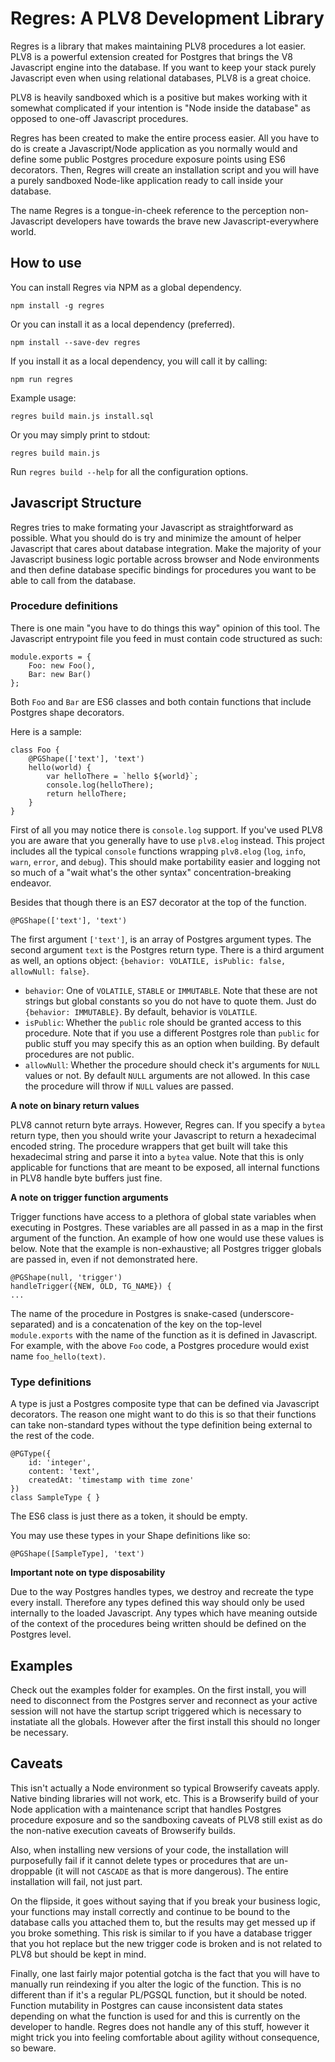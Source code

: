 # Regres: A PLV8 Development Library

Regres is a library that makes maintaining PLV8 procedures a lot easier. PLV8 is a powerful extension created for Postgres that brings the V8 Javascript engine into the database. If you want to keep your stack purely Javascript even when using relational databases, PLV8 is a great choice.

PLV8 is heavily sandboxed which is a positive but makes working with it somewhat complicated if your intention is "Node inside the database" as opposed to one-off Javascript procedures.

Regres has been created to make the entire process easier. All you have to do is create a Javascript/Node application as you normally would and define some public Postgres procedure exposure points using ES6 decorators. Then, Regres will create an installation script and you will have a purely sandboxed Node-like application ready to call inside your database.

The name Regres is a tongue-in-cheek reference to the perception non-Javascript developers have towards the brave new Javascript-everywhere world.

## How to use

You can install Regres via NPM as a global dependency.

`npm install -g regres`

Or you can install it as a local dependency (preferred).

`npm install --save-dev regres`

If you install it as a local dependency, you will call it by calling:

`npm run regres`

Example usage:

`regres build main.js install.sql`

Or you may simply print to stdout:

`regres build main.js`

Run `regres build --help` for all the configuration options.

## Javascript Structure

Regres tries to make formating your Javascript as straightforward as possible. What you should do is try and minimize the amount of helper Javascript that cares about database integration. Make the majority of your Javascript business logic portable across browser and Node environments and then define database specific bindings for procedures you want to be able to call from the database.

### Procedure definitions

There is one main "you have to do things this way" opinion of this tool. The Javascript entrypoint file you feed in must contain code structured as such:

```
module.exports = {
    Foo: new Foo(),
    Bar: new Bar()
};
```

Both `Foo` and `Bar` are ES6 classes and both contain functions that include Postgres shape decorators.

Here is a sample:

```
class Foo {
    @PGShape(['text'], 'text')
    hello(world) {
        var helloThere = `hello ${world}`;
        console.log(helloThere);
        return helloThere;
    }
}
```

First of all you may notice there is `console.log` support. If you've used PLV8 you are aware that you generally have to use `plv8.elog` instead. This project includes all the typical `console` functions wrapping `plv8.elog` (`log`, `info`, `warn`, `error`, and `debug`). This should make portability easier and logging not so much of a "wait what's the other syntax" concentration-breaking endeavor.

Besides that though there is an ES7 decorator at the top of the function.

`@PGShape(['text'], 'text')`

The first argument `['text']`, is an array of Postgres argument types. The second argument `text` is the Postgres return type. There is a third argument as well, an options object: `{behavior: VOLATILE, isPublic: false, allowNull: false}`.

* `behavior`: One of `VOLATILE`, `STABLE` or `IMMUTABLE`. Note that these are not strings but global constants so you do not have to quote them. Just do `{behavior: IMMUTABLE}`. By default, behavior is `VOLATILE`.
* `isPublic`: Whether the `public` role should be granted access to this procedure. Note that if you use a different Postgres role than `public` for public stuff you may specify this as an option when building. By default procedures are not public.
* `allowNull`: Whether the procedure should check it's arguments for `NULL` values or not. By default `NULL` arguments are not allowed. In this case the procedure will throw if `NULL` values are passed.

**A note on binary return values**

PLV8 cannot return byte arrays. However, Regres can. If you specify a `bytea` return type, then you should write your Javascript to return a hexadecimal encoded string. The procedure wrappers that get built will take this hexadecimal string and parse it into a `bytea` value. Note that this is only applicable for functions that are meant to be exposed, all internal functions in PLV8 handle byte buffers just fine.

**A note on trigger function arguments**

Trigger functions have access to a plethora of global state variables when executing in Postgres. These variables are all passed in as a map in the first argument of the function. An example of how one would use these values is below. Note that the example is non-exhaustive; all Postgres trigger globals are passed in, even if not demonstrated here.

```
@PGShape(null, 'trigger')
handleTrigger({NEW, OLD, TG_NAME}) {
...
```

The name of the procedure in Postgres is snake-cased (underscore-separated) and is a concatenation of the key on the top-level `module.exports` with the name of the function as it is defined in Javascript. For example, with the above `Foo` code, a Postgres procedure would exist name `foo_hello(text)`.

### Type definitions

A type is just a Postgres composite type that can be defined via Javascript decorators. The reason one might want to do this is so that their functions can take non-standard types without the type definition being external to the rest of the code.

```
@PGType({
    id: 'integer',
    content: 'text',
    createdAt: 'timestamp with time zone'
})
class SampleType { }
```

The ES6 class is just there as a token, it should be empty.

You may use these types in your Shape definitions like so:

`@PGShape([SampleType], 'text')`

**Important note on type disposability**

Due to the way Postgres handles types, we destroy and recreate the type every install. Therefore any types defined this way should only be used internally to the loaded Javascript. Any types which have meaning outside of the context of the procedures being written should be defined on the Postgres level.

## Examples

Check out the examples folder for examples. On the first install, you will need to disconnect from the Postgres server and reconnect as your active session will not have the startup script triggered which is necessary to instatiate all the globals. However after the first install this should no longer be necessary.

## Caveats

This isn't actually a Node environment so typical Browserify caveats apply. Native binding libraries will not work, etc. This is a Browserify build of your Node application with a maintenance script that handles Postgres procedure exposure and so the sandboxing caveats of PLV8 still exist as do the non-native execution caveats of Browserify builds.

Also, when installing new versions of your code, the installation will purposefully fail if it cannot delete types or procedures that are un-droppable (it will not `CASCADE` as that is more dangerous). The entire installation will fail, not just part.

On the flipside, it goes without saying that if you break your business logic, your functions may install correctly and continue to be bound to the database calls you attached them to, but the results may get messed up if you broke something. This risk is similar to if you have a database trigger that you hot replace but the new trigger code is broken and is not related to PLV8 but should be kept in mind.

Finally, one last fairly major potential gotcha is the fact that you will have to manually run reindexing if you alter the logic of the function. This is no different than if it's a regular PL/PGSQL function, but it should be noted. Function mutability in Postgres can cause inconsistent data states depending on what the function is used for and this is currently on the developer to handle. Regres does not handle any of this stuff, however it might trick you into feeling comfortable about agility without consequence, so beware.

